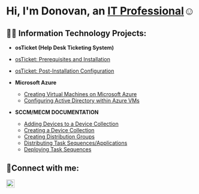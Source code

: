 <h1>Hi, I'm Donovan, an <a href="https://www.linkedin.com/in/donovan-reyes/">IT Professional</a>☺</h1>

<h2>👨‍💻 Information Technology Projects:</h2>

- <b>osTicket (Help Desk Ticketing System)</b>
-   [osTicket: Prerequisites and Installation](https://github.com/DonovanReyes/osticketing-prereqs)
  - [osTicket: Post-Installation Configuration](https://github.com/DonovanReyes/post-install-config)
- <b>Microsoft Azure</b>
  - [Creating Virtual Machines on Microsoft Azure](https://github.com/DonovanReyes/azure-virtual-machines)
  - [Configuring Active Directory within Azure VMs](https://github.com/DonovanReyes/configure-ad)
 
- <b>SCCM/MECM DOCUMENTATION</b>
  - [Adding Devices to a Device Collection]()
  - [Creating a Device Collection]()
  - [Creating Distribution Groups]()
  - [Distributing Task Sequences/Applications]()
  - [Deploying Task Sequences]()
    

<h2>🤳Connect with me:</h2>

[<img align="left" alt="Josh | LinkedIn" width="22px" src="https://cdn.jsdelivr.net/npm/simple-icons@v3/icons/linkedin.svg" />][linkedin]

[linkedin]: https://linkedin.com/in/donovan-reyes/
